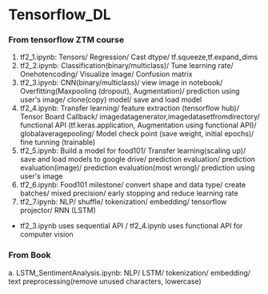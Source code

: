 # Tensorflow_DL
### From tensorflow ZTM course

1. tf2_1.ipynb: Tensors/ Regression/ Cast dtype/ tf.squeeze,tf.expand_dims
2. tf2_2.ipynb: Classification(binary/multiclass)/ Tune learning rate/ Onehotencoding/ Visualize image/ Confusion matrix
3. tf2_3.ipynb: CNN(binary/multiclass)/ view image in notebook/ Overfitting(Maxpooling (dropout), Augmentation)/ prediction using user's image/ clone(copy) model/ save and load model
4. tf2_4.ipynb: Transfer learning/ feature extraction (tensorflow hub)/ Tensor Board Callback/ imagedatagenerator,imagedatasetfromdirectory/ functional API (tf.keras.application, Augmentation using functional API)/ globalaveragepooling/ Model check point (save weight, initial epochs)/ fine tunning (trainable)
5. tf2_5.ipynb: Build a model for food101/ Transfer learning(scaling up)/ save and load models to google drive/ prediction evaluation/ prediction evaluation(image)/ prediction evaluation(most wrong)/ prediction using user's image
6. tf2_6.ipynb: Food101 milestone/ convert shape and data type/ create batches/ mixed precision/ early stopping and reduce learning rate
7. tf2_7.ipynb: NLP/ shuffle/ tokenization/ embedding/ tensorflow projector/ RNN (LSTM)

* tf2_3.ipynb uses sequential API / tf2_4.ipynb uses functional API for computer vision

### From Book
a. LSTM_SentimentAnalysis.ipynb: NLP/ LSTM/ tokenization/ embedding/ text preprocessing(remove unused characters, lowercase)
